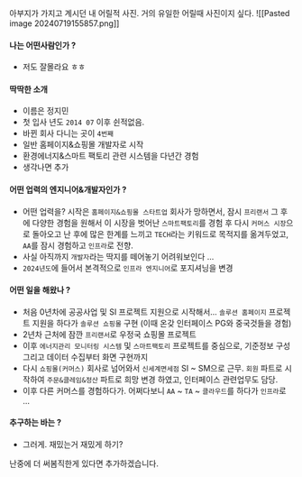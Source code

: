 아부지가 가지고 계시던 내 어릴적 사진.
거의 유일한 어릴때 사진이지 싶다.
![[Pasted image 20240719155857.png]]
#### 나는 어떤사람인가 ?
- 저도 잘몰라요 ㅎㅎ

#### 딱딱한 소개
- 이름은 정지민
- 첫 입사 년도 `2014 07` 이후 쉰적없음.
- 바뀐 회사 다니는 곳이 `4번째`
- 일반 홈페이지&쇼핑몰 개발자로 시작
- 환경에너지&스마트 팩토리 관련 시스템을 다년간 경험
- 생각나면 추가

#### 어떤 업력의 엔지니어&개발자인가 ?
- 어떤 업력을? 시작은 `홈페이지&쇼핑몰 스타트업` 회사가 망하면서, 잠시 `프리랜서` 그 후에 다양한 경험을 원해서 이 시장을 벗어난 `스마트팩토리`를 경험 후 다시 `커머스 시장`으로 돌아오고 난 후에 많은 한계를 느끼고 `TECH`라는 키워드로 목적지를 옮겨두었고, `AA`를 잠시 경험하고 `인프라`로 전향.
- 사실 아직까지 `개발자`라는 딱지를 떼어놓기 어려워보인다 ...
- `2024년도`에 들어서 본격적으로 `인프라 엔지니어`로 포지셔닝을 변경

#### 어떤 일을 해왔나 ?
- 처음 0년차에 공공사업 및 SI 프로젝트 지원으로 시작해서... `솔루션 홈페이지` 프로젝트 지원을 하다가 `솔루션 쇼핑몰` 구현 (이때 온갖 인터페이스 PG와 중국것들을 경험)
- 2년차 근처에 잠깐 `프리랜서`로 우정국 쇼핑몰 프로젝트
- 이후 `에너지관리 모니터링 시스템` 및 `스마트팩토리` 프로젝트를 중심으로, 기준정보 구성 그리고 데이터 수집부터 화면 구현까지
- 다시 `쇼핑몰(커머스)` 회사로 넘어와서 `신세계면세점` SI ~ SM으로 근무.  `회원` 파트로 시작하여 `주문&클레임&정산` 파트로 희망 변경 하였고, 인터페이스 관련업무도 담당.
- 이후 다른 커머스를 경험하다가. 어쩌다보니 `AA` ~ `TA` ~ `클라우드`를 하다가 `인프라`로 ...

#### 추구하는 바는 ?
- 그러게. 재밌는거 재밌게 하기?

난중에 더 써봄직한게 있다면 추가하겠습니다.